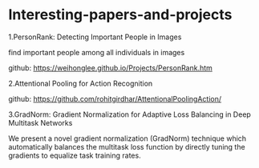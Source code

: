 # Interesting-papers-and-projects


1.PersonRank: Detecting Important People in Images

find important people among all individuals in images

github: https://weihonglee.github.io/Projects/PersonRank.htm

2.Attentional Pooling for Action Recognition

github: https://github.com/rohitgirdhar/AttentionalPoolingAction/

3.GradNorm: Gradient Normalization for Adaptive Loss Balancing in Deep Multitask Networks

We present a novel gradient normalization (GradNorm) technique which automatically balances the multitask loss function by directly
tuning the gradients to equalize task training rates.
